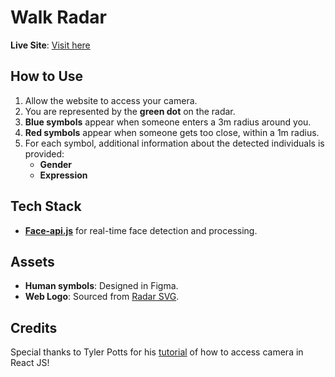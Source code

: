 # Walk Radar  
**Live Site**: [Visit here](https://walkradar.vercel.app/)

## How to Use  
1. Allow the website to access your camera.  
2. You are represented by the **green dot** on the radar.  
3. **Blue symbols** appear when someone enters a 3m radius around you.  
4. **Red symbols** appear when someone gets too close, within a 1m radius.  
5. For each symbol, additional information about the detected individuals is provided:  
   - **Gender**  
   - **Expression**

## Tech Stack  
- [**Face-api.js**](https://www.npmjs.com/package/face-api.js/v/0.22.2) for real-time face detection and processing.  

## Assets  
- **Human symbols**: Designed in Figma.  
- **Web Logo**: Sourced from [Radar SVG](https://www.svgrepo.com/svg/128396/radar).

## Credits
Special thanks to Tyler Potts for his [tutorial](https://www.youtube.com/watch?v=4sLUfUGLEp0) of how to access camera in React JS!
